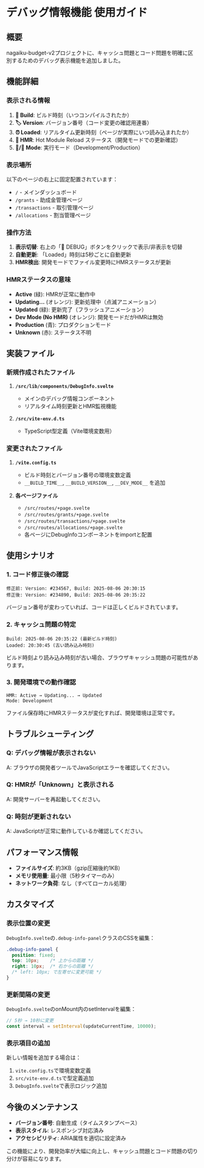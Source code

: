 # デバッグ情報機能 使用ガイド

## 概要

nagaiku-budget-v2プロジェクトに、キャッシュ問題とコード問題を明確に区別するためのデバッグ表示機能を追加しました。

## 機能詳細

### 表示される情報

1. **🔧 Build**: ビルド時刻（いつコンパイルされたか）
2. **🏷️ Version**: バージョン番号（コード変更の確認用連番）
3. **⏰ Loaded**: リアルタイム更新時刻（ページが実際にいつ読み込まれたか）
4. **🔄 HMR**: Hot Module Reload ステータス（開発モードでの更新確認）
5. **🚧/🚀 Mode**: 実行モード（Development/Production）

### 表示場所

以下のページの右上に固定配置されています：
- `/` - メインダッシュボード
- `/grants` - 助成金管理ページ
- `/transactions` - 取引管理ページ
- `/allocations` - 割当管理ページ

### 操作方法

1. **表示切替**: 右上の「🔽 DEBUG」ボタンをクリックで表示/非表示を切替
2. **自動更新**: 「Loaded」時刻は5秒ごとに自動更新
3. **HMR検出**: 開発モードでファイル変更時にHMRステータスが更新

### HMRステータスの意味

- **Active** (緑): HMRが正常に動作中
- **Updating...** (オレンジ): 更新処理中（点滅アニメーション）
- **Updated** (緑): 更新完了（フラッシュアニメーション）
- **Dev Mode (No HMR)** (オレンジ): 開発モードだがHMRは無効
- **Production** (青): プロダクションモード
- **Unknown** (赤): ステータス不明

## 実装ファイル

### 新規作成されたファイル

1. **`/src/lib/components/DebugInfo.svelte`**
   - メインのデバッグ情報コンポーネント
   - リアルタイム時刻更新とHMR監視機能

2. **`/src/vite-env.d.ts`**
   - TypeScript型定義（Vite環境変数用）

### 変更されたファイル

1. **`/vite.config.ts`**
   - ビルド時刻とバージョン番号の環境変数定義
   - `__BUILD_TIME__`, `__BUILD_VERSION__`, `__DEV_MODE__` を追加

2. **各ページファイル**
   - `/src/routes/+page.svelte`
   - `/src/routes/grants/+page.svelte`
   - `/src/routes/transactions/+page.svelte`
   - `/src/routes/allocations/+page.svelte`
   - 各ページにDebugInfoコンポーネントをimportと配置

## 使用シナリオ

### 1. コード修正後の確認

```
修正前: Version: #234567, Build: 2025-08-06 20:30:15
修正後: Version: #234890, Build: 2025-08-06 20:35:22
```

バージョン番号が変わっていれば、コードは正しくビルドされています。

### 2. キャッシュ問題の特定

```
Build: 2025-08-06 20:35:22 (最新ビルド時刻)
Loaded: 20:30:45 (古い読み込み時刻)
```

ビルド時刻より読み込み時刻が古い場合、ブラウザキャッシュ問題の可能性があります。

### 3. 開発環境での動作確認

```
HMR: Active → Updating... → Updated
Mode: Development
```

ファイル保存時にHMRステータスが変化すれば、開発環境は正常です。

## トラブルシューティング

### Q: デバッグ情報が表示されない
A: ブラウザの開発者ツールでJavaScriptエラーを確認してください。

### Q: HMRが「Unknown」と表示される
A: 開発サーバーを再起動してください。

### Q: 時刻が更新されない
A: JavaScriptが正常に動作しているか確認してください。

## パフォーマンス情報

- **ファイルサイズ**: 約3KB（gzip圧縮後約1KB）
- **メモリ使用量**: 最小限（5秒タイマーのみ）
- **ネットワーク負荷**: なし（すべてローカル処理）

## カスタマイズ

### 表示位置の変更

`DebugInfo.svelte`の`.debug-info-panel`クラスのCSSを編集：

```css
.debug-info-panel {
  position: fixed;
  top: 10px;    /* 上からの距離 */
  right: 10px;  /* 右からの距離 */
  /* left: 10px; で左寄せに変更可能 */
}
```

### 更新間隔の変更

`DebugInfo.svelte`のonMount内のsetIntervalを編集：

```javascript
// 5秒 → 10秒に変更
const interval = setInterval(updateCurrentTime, 10000);
```

### 表示項目の追加

新しい情報を追加する場合は：

1. `vite.config.ts`で環境変数定義
2. `src/vite-env.d.ts`で型定義追加
3. `DebugInfo.svelte`で表示ロジック追加

## 今後のメンテナンス

- **バージョン番号**: 自動生成（タイムスタンプベース）
- **表示スタイル**: レスポンシブ対応済み
- **アクセシビリティ**: ARIA属性を適切に設定済み

この機能により、開発効率が大幅に向上し、キャッシュ問題とコード問題の切り分けが容易になります。